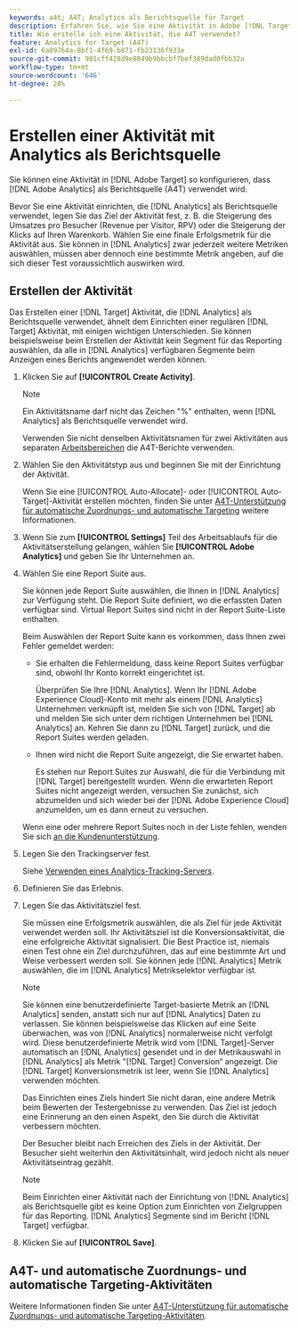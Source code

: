 ```yaml
---
keywords: a4t; A4T; Analytics als Berichtsquelle für Target
description: Erfahren Sie, wie Sie eine Aktivität in Adobe [!DNL Target]  konfigurieren, die Adobe Analytics als Berichtsquelle (A4T) verwendet.
title: Wie erstelle ich eine Aktivität, die A4T verwendet?
feature: Analytics for Target (A4T)
exl-id: 6a09764a-8bf1-4f69-b871-fb23136f933e
source-git-commit: 981cff428d9e8849b9bbcbf7bef389dad0fbb32a
workflow-type: tm+mt
source-wordcount: '646'
ht-degree: 28%

---
```


# Erstellen einer Aktivität mit Analytics als Berichtsquelle

Sie können eine Aktivität in [!DNL Adobe Target] so konfigurieren, dass [!DNL Adobe Analytics] als Berichtsquelle (A4T) verwendet wird.

Bevor Sie eine Aktivität einrichten, die [!DNL Analytics] als Berichtsquelle verwendet, legen Sie das Ziel der Aktivität fest, z. B. die Steigerung des Umsatzes pro Besucher (Revenue per Visitor, RPV) oder die Steigerung der Klicks auf Ihren Warenkorb. Wählen Sie eine finale Erfolgsmetrik für die Aktivität aus. Sie können in [!DNL Analytics] zwar jederzeit weitere Metriken auswählen, müssen aber dennoch eine bestimmte Metrik angeben, auf die sich dieser Test voraussichtlich auswirken wird.

## Erstellen der Aktivität

Das Erstellen einer [!DNL Target] Aktivität, die [!DNL Analytics] als Berichtsquelle verwendet, ähnelt dem Einrichten einer regulären [!DNL Target] Aktivität, mit einigen wichtigen Unterschieden. Sie können beispielsweise beim Erstellen der Aktivität kein Segment für das Reporting auswählen, da alle in [!DNL Analytics] verfügbaren Segmente beim Anzeigen eines Berichts angewendet werden können.

1. Klicken Sie auf **[!UICONTROL Create Activity]**.

   >[!NOTE]
   >
   >Ein Aktivitätsname darf nicht das Zeichen &quot;%&quot; enthalten, wenn [!DNL Analytics] als Berichtsquelle verwendet wird.
   >
   >Verwenden Sie nicht denselben Aktivitätsnamen für zwei Aktivitäten aus separaten [Arbeitsbereichen](/help/main/administrating-target/c-user-management/property-channel/property-channel.md) die A4T-Berichte verwenden.

1. Wählen Sie den Aktivitätstyp aus und beginnen Sie mit der Einrichtung der Aktivität.

   Wenn Sie eine [!UICONTROL Auto-Allocate]- oder [!UICONTROL Auto-Target]-Aktivität erstellen möchten, finden Sie unter [A4T-Unterstützung für automatische Zuordnungs- und automatische Targeting](/help/main/c-integrating-target-with-mac/a4t/a4t-at-aa.md) weitere Informationen.

1. Wenn Sie zum **[!UICONTROL Settings]** Teil des Arbeitsablaufs für die Aktivitätserstellung gelangen, wählen Sie **[!UICONTROL Adobe Analytics]** und geben Sie Ihr Unternehmen an.
1. Wählen Sie eine Report Suite aus.

   Sie können jede Report Suite auswählen, die Ihnen in [!DNL Analytics] zur Verfügung steht. Die Report Suite definiert, wo die erfassten Daten verfügbar sind. Virtual Report Suites sind nicht in der Report Suite-Liste enthalten.

   Beim Auswählen der Report Suite kann es vorkommen, dass Ihnen zwei Fehler gemeldet werden:

   * Sie erhalten die Fehlermeldung, dass keine Report Suites verfügbar sind, obwohl Ihr Konto korrekt eingerichtet ist.

     Überprüfen Sie Ihre [!DNL Analytics]. Wenn Ihr [!DNL Adobe Experience Cloud]-Konto mit mehr als einem [!DNL Analytics] Unternehmen verknüpft ist, melden Sie sich von [!DNL Target] ab und melden Sie sich unter dem richtigen Unternehmen bei [!DNL Analytics] an. Kehren Sie dann zu [!DNL Target] zurück, und die Report Suites werden geladen.

   * Ihnen wird nicht die Report Suite angezeigt, die Sie erwartet haben.

     Es stehen nur Report Suites zur Auswahl, die für die Verbindung mit [!DNL Target] bereitgestellt wurden. Wenn die erwarteten Report Suites nicht angezeigt werden, versuchen Sie zunächst, sich abzumelden und sich wieder bei der [!DNL Adobe Experience Cloud] anzumelden, um es dann erneut zu versuchen.

   Wenn eine oder mehrere Report Suites noch in der Liste fehlen, wenden Sie sich [an die Kundenunterstützung](/help/main/cmp-resources-and-contact-information.md#reference_ACA3391A00EF467B87930A450050077C).

1. Legen Sie den Trackingserver fest.

   Siehe [Verwenden eines Analytics-Tracking-Servers](/help/main/c-integrating-target-with-mac/a4t/analytics-tracking-server.md#task_72077BA7E93C4A65A715A18F32228823).

1. Definieren Sie das Erlebnis.
1. Legen Sie das Aktivitätsziel fest.

   Sie müssen eine Erfolgsmetrik auswählen, die als Ziel für jede Aktivität verwendet werden soll. Ihr Aktivitätsziel ist die Konversionsaktivität, die eine erfolgreiche Aktivität signalisiert. Die Best Practice ist, niemals einen Test ohne ein Ziel durchzuführen, das auf eine bestimmte Art und Weise verbessert werden soll. Sie können jede [!DNL Analytics] Metrik auswählen, die im [!DNL Analytics] Metrikselektor verfügbar ist.

   >[!NOTE]
   >
   >Sie können eine benutzerdefinierte Target-basierte Metrik an [!DNL Analytics] senden, anstatt sich nur auf [!DNL Analytics] Daten zu verlassen. Sie können beispielsweise das Klicken auf eine Seite überwachen, was von [!DNL Analytics] normalerweise nicht verfolgt wird. Diese benutzerdefinierte Metrik wird vom [!DNL Target]-Server automatisch an [!DNL Analytics] gesendet und in der Metrikauswahl in [!DNL Analytics] als Metrik &quot;[!DNL Target] Conversion“ angezeigt. Die [!DNL Target] Konversionsmetrik ist leer, wenn Sie [!DNL Analytics] verwenden möchten.

   Das Einrichten eines Ziels hindert Sie nicht daran, eine andere Metrik beim Bewerten der Testergebnisse zu verwenden. Das Ziel ist jedoch eine Erinnerung an den einen Aspekt, den Sie durch die Aktivität verbessern möchten.

   Der Besucher bleibt nach Erreichen des Ziels in der Aktivität. Der Besucher sieht weiterhin den Aktivitätsinhalt, wird jedoch nicht als neuer Aktivitätseintrag gezählt.

   >[!NOTE]
   >
   >Beim Einrichten einer Aktivität nach der Einrichtung von [!DNL Analytics] als Berichtsquelle gibt es keine Option zum Einrichten von Zielgruppen für das Reporting. [!DNL Analytics] Segmente sind im Bericht [!DNL Target] verfügbar.

1. Klicken Sie auf **[!UICONTROL Save]**.

## A4T- und automatische Zuordnungs- und automatische Targeting-Aktivitäten

Weitere Informationen finden Sie unter [A4T-Unterstützung für automatische Zuordnungs- und automatische Targeting-Aktivitäten](/help/main/c-integrating-target-with-mac/a4t/a4t-at-aa.md).
